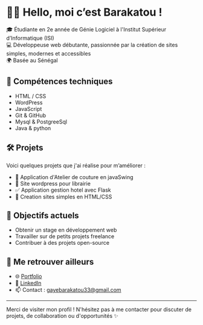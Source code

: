# 👋🏾 Hello, moi c’est Barakatou !

🎓 Étudiante en 2e année de Génie Logiciel à l'Institut Supérieur d’Informatique (ISI)  
💻 Développeuse web débutante, passionnée par la création de sites simples, modernes et accessibles  
🌍 Basée au Sénégal  

## 🚀 Compétences techniques
- HTML / CSS
- WordPress
- JavaScript 
- Git & GitHub
- Mysql & PostgreeSql
- Java & python 

## 🛠 Projets
Voici quelques projets que j'ai réalise pour m’améliorer :
- 💼 Application d'Atelier de couture en javaSwing
- 📝 Site wordpress pour librairie
- ✅ Application gestion hotel avec Flask
- 🎨 Creation sites simples en HTML/CSS

## 📌 Objectifs actuels
- Obtenir un stage en développement web
- Travailler sur de petits projets freelance
- Contribuer à des projets open-source

## 🔗 Me retrouver ailleurs
- 🌐 [Portfolio](https://monportfolio-dev.netlify.app/)
- 💼 [LinkedIn](https://www.linkedin.com/in/barakatou-gaye-587191261?utm_source=share&utm_campaign=share_via&utm_content=profile&utm_medium=ios_app)
- 📫 Contact : [gayebarakatou33@gmail.com](gayebarakatou33@gmail.com)

---

Merci de visiter mon profil ! N'hésitez pas à me contacter pour discuter de projets, de collaboration ou d'opportunités ✨
